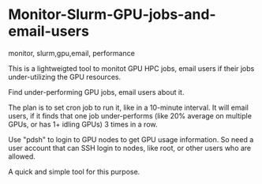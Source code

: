 # Monitor-Slurm-GPU-jobs-and-email-users
monitor, slurm,gpu,email, performance

This is a lightweigted tool to monitot GPU HPC jobs, email users if their jobs under-utilizing the GPU resources.

Find under-performing GPU jobs, email users about it.

The plan is to set cron job to run it, like in a 10-minute interval. It will email users, if it finds that one job under-performs (like 20% average on multiple GPUs, or has 1+ idling GPUs) 3 times in a row.

Use "pdsh" to login to GPU nodes to get GPU usage information. So need a user account that can SSH login to nodes, like root, or other users who are allowed.

A quick and simple tool for this purpose.


